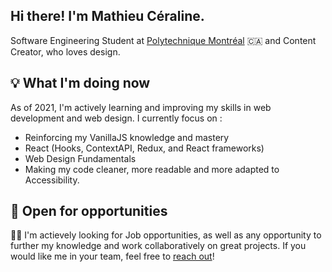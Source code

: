 Hi there! I'm Mathieu Céraline.
---

Software Engineering Student at [Polytechnique Montréal](https://polymtl.ca) 🇨🇦  and Content Creator, who loves design.

## 💡 What I'm doing now
As of 2021, I'm actively learning and improving my skills in web development and web design. I currently focus on : 
- Reinforcing my VanillaJS knowledge and mastery
- React (Hooks, ContextAPI, Redux, and React frameworks)
- Web Design Fundamentals
- Making my code cleaner, more readable and more adapted to Accessibility.

## 🚀 Open for opportunities
👋🏾 I'm actievely looking for Job opportunities, as well as any opportunity to further my knowledge and work collaboratively on great projects. If you would like me in your team, feel free to [reach out](mailto:mathieu@crln.fr)!
